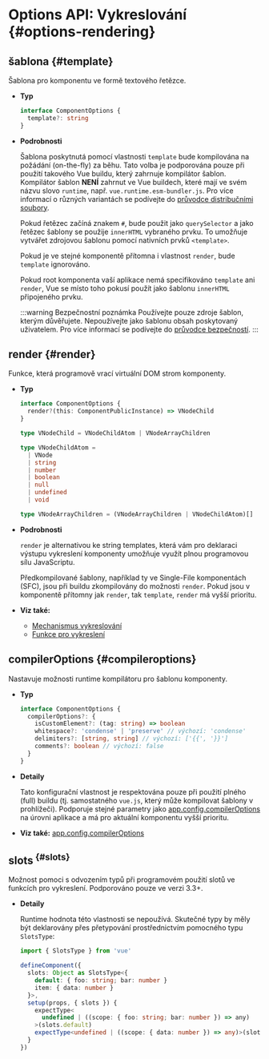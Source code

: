 # Options API: Vykreslování {#options-rendering}

## šablona {#template}

Šablona pro komponentu ve formě textového řetězce.

- **Typ**

  ```ts
  interface ComponentOptions {
    template?: string
  }
  ```

- **Podrobnosti**

  Šablona poskytnutá pomocí vlastnosti `template` bude kompilována na požádání (on-the-fly) za běhu. Tato volba je podporována pouze při použití takového Vue buildu, který zahrnuje kompilátor šablon. Kompilátor šablon **NENÍ** zahrnut ve Vue buildech, které mají ve svém názvu slovo `runtime`, např. `vue.runtime.esm-bundler.js`. Pro více informací o různých variantách se podívejte do [průvodce distribučními soubory](https://github.com/vuejs/core/tree/main/packages/vue#which-dist-file-to-use).

  Pokud řetězec začíná znakem `#`, bude použit jako `querySelector` a jako řetězec šablony se použije `innerHTML` vybraného prvku. To umožňuje vytvářet zdrojovou šablonu pomocí nativních prvků `<template>`.

  Pokud je ve stejné komponentě přítomna i vlastnost `render`, bude `template` ignorováno.

  Pokud root komponenta vaší aplikace nemá specifikováno `template` ani `render`, Vue se místo toho pokusí použít jako šablonu `innerHTML` připojeného prvku.

  :::warning Bezpečnostní poznámka
  Používejte pouze zdroje šablon, kterým důvěřujete. Nepoužívejte jako šablonu obsah poskytovaný uživatelem. Pro více informací se podívejte do [průvodce bezpečností](/guide/best-practices/security#rule-no-1-never-use-non-trusted-templates).
  :::

## render {#render}

Funkce, která programově vrací virtuální DOM strom komponenty.

- **Typ**

  ```ts
  interface ComponentOptions {
    render?(this: ComponentPublicInstance) => VNodeChild
  }

  type VNodeChild = VNodeChildAtom | VNodeArrayChildren

  type VNodeChildAtom =
    | VNode
    | string
    | number
    | boolean
    | null
    | undefined
    | void

  type VNodeArrayChildren = (VNodeArrayChildren | VNodeChildAtom)[]
  ```

- **Podrobnosti**

  `render` je alternativou ke string templates, která vám pro deklaraci výstupu vykreslení komponenty umožňuje využít plnou programovou sílu JavaScriptu.

  Předkompilované šablony, například ty ve Single-File komponentách (SFC), jsou při buildu zkompilovány do možnosti `render`. Pokud jsou v komponentě přítomny jak `render`, tak `template`, `render` má vyšší prioritu.

- **Viz také:**
  - [Mechanismus vykreslování](/guide/extras/rendering-mechanism)
  - [Funkce pro vykreslení](/guide/extras/render-function)

## compilerOptions {#compileroptions}

Nastavuje možnosti runtime kompilátoru pro šablonu komponenty.

- **Typ**

  ```ts
  interface ComponentOptions {
    compilerOptions?: {
      isCustomElement?: (tag: string) => boolean
      whitespace?: 'condense' | 'preserve' // výchozí: 'condense'
      delimiters?: [string, string] // výchozí: ['{{', '}}']
      comments?: boolean // výchozí: false
    }
  }
  ```

- **Detaily**

  Tato konfigurační vlastnost je respektována pouze při použití plného (full) buildu (tj. samostatného `vue.js`, který může kompilovat šablony v prohlížeči). Podporuje stejné parametry jako [app.config.compilerOptions](/api/application#app-config-compileroptions) na úrovni aplikace a má pro aktuální komponentu vyšší prioritu.

- **Viz také:** [app.config.compilerOptions](/api/application#app-config-compileroptions)

## slots<sup class="vt-badge ts"/> {#slots}

Možnost pomoci s odvozením typů při programovém použití slotů ve funkcích pro vykreslení. Podporováno pouze ve verzi 3.3+.

- **Detaily**

  Runtime hodnota této vlastnosti se nepoužívá. Skutečné typy by měly být deklarovány přes přetypování prostřednictvím pomocného typu `SlotsType`:

  ```ts
  import { SlotsType } from 'vue'

  defineComponent({
    slots: Object as SlotsType<{
      default: { foo: string; bar: number }
      item: { data: number }
    }>,
    setup(props, { slots }) {
      expectType<
        undefined | ((scope: { foo: string; bar: number }) => any)
      >(slots.default)
      expectType<undefined | ((scope: { data: number }) => any)>(slots.item)
    }
  })
  ```
